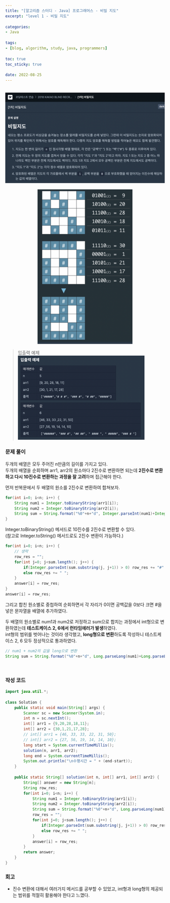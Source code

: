 ```yaml
--- 
title: "[알고리즘 스터디 - Java] 프로그래머스 - 비밀 지도" 
excerpt: "level 1 - 비밀 지도" 

categories: 
- Java

tags: 
- [blog, algorithm, study, java, programmers]

toc: true
toc_sticky: true

date: 2022-08-25
--- 
```


<br>

<center><img src="/assets/images/programmers/20220825_03-1.png" width="700"></center>
<br>
<center><img src="/assets/images/programmers/20220825_03-2.png" width="300"></center>

> 입출력 예제
<left><img src="/assets/images/programmers/20220825_03-3.png" width="400"></left>

### 문제 풀이
두개의 배열은 모두 주어진 n만큼의 길이를 가지고 있다. <br> 
두개의 배열을 순회하며 arr1, arr2의 원소마다 2진수로 변환하면 되는데 **2진수로 변환하고 다시 10진수로 변환하는 과정을 잘 고려**하며 접근해야 한다.

먼저 반복문에서 두 배열의 원소를 2진수로 변환하여 합쳐보자.

```java
for(int i=0; i<n; i++) {
    String num1 = Integer.toBinaryString(arr1[i]);
    String num2 = Integer.toBinaryString(arr2[i]);
    String sum = String.format("%0"+n+"d", Integer.parseInt(num1)+Integer.parseInt(num2));
}
```

Integer.toBinaryString() 메서드로 10진수를 2진수로 변환할 수 있다. <br>
(참고로 Integer.toString() 메서드로도 2진수 변환이 가능하다.)

```java
for(int i=0; i<n; i++) {
    // 생략
    row_res = "";
    for(int j=0; j<sum.length(); j++) {
        if(Integer.parseInt(sum.substring(j, j+1)) > 0) row_res += "#";
        else row_res += " ";
    }
    answer[i] = row_res;   
}
answer[i] = row_res;
```

그리고 합친 원소별로 중첩하여 순회하면서 각 자리가 0이면 공백값을 0보다 크면 #을 넣은 문자열을 배열에 추가하였다.

두 배열의 원소별로 num1과 num2로 저정하고 sum으로 합치는 과정에서 int형으로 변환하였는데 **테스트케이스 2, 6에서 런타임에러가 발생**하였다. <br>
int형의 범위를 벗어나는 것이라 생각했고, **long형으로 변환**하도록 작성하니 테스트케이스 2, 6 모두 정상적으로 통과하였다.

```java
// num1 + num2의 값을 long으로 변환
String sum = String.format("%0"+n+"d", Long.parseLong(num1)+Long.parseLong(num2));
```

<br>

### 작성 코드
```java
import java.util.*;

class Solution {
    public static void main(String[] args) {
        Scanner sc = new Scanner(System.in);
        int n = sc.nextInt();
        int[] arr1 = {9,20,28,18,11};
        int[] arr2 = {30,1,21,17,28};
        // int[] arr1 = {46, 33, 33, 22, 31, 50};
        // int[] arr2 = {27, 56, 19, 14, 14, 10};
        long start = System.currentTimeMillis();
        solution(n, arr1, arr2);
        long end = System.currentTimeMillis();
        System.out.println("\n수행시간 = " + (end-start));
    }

    public static String[] solution(int n, int[] arr1, int[] arr2) {
        String[] answer = new String[n];
        String row_res;
        for(int i=0; i<n; i++) {
            String num1 = Integer.toBinaryString(arr1[i]);
            String num2 = Integer.toBinaryString(arr2[i]);
            String sum = String.format("%0"+n+"d", Long.parseLong(num1)+Long.parseLong(num2));
            row_res = "";
            for(int j=0; j<sum.length(); j++) {
                if(Integer.parseInt(sum.substring(j, j+1)) > 0) row_res += "#";
                else row_res += " ";
            }
            answer[i] = row_res;   
        }
        return answer;
    }
}
```

### 회고
- 진수 변환에 대해서 여러가지 메서드를 공부할 수 있었고, int형과 long형의 제공되는 범위를 적절히 활용해야 한다고 느꼈다.